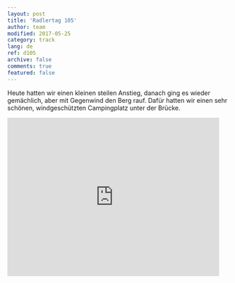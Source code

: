 ```yaml
---   
layout: post 
title: 'Radlertag 105'  
author: team 
modified: 2017-05-25
category: track 
lang: de 
ref: d105
archive: false 
comments: true 
featured: false 
--- 
```


 Heute hatten wir einen kleinen steilen Anstieg, danach ging es wieder gemächlich, aber mit Gegenwind den Berg rauf. Dafür hatten wir einen sehr schönen, windgeschützten Campingplatz unter der Brücke.

<iframe width='480' height='360' src='http://track-kit.net/maps_s3/?v=embed&track=239598.gpx' frameborder='0' allowfullscreen></iframe>
